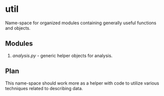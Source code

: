 # util
Name-space for organized modules containing generally useful functions and
objects.

## Modules
1. *analysis.py* - generic helper objects for analysis.

## Plan
This name-space should work more as a helper with code to utilize various
techniques related to describing data.
